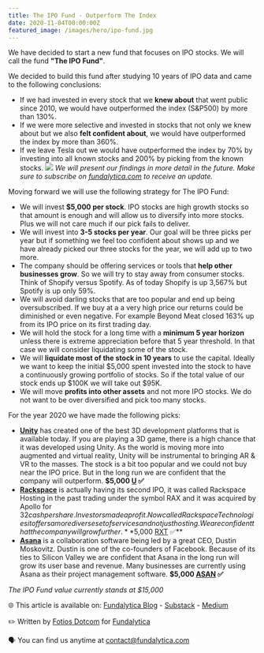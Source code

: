 ```yaml
---
title: The IPO Fund - Outperform The Index
date: 2020-11-04T00:00:00Z
featured_image: /images/hero/ipo-fund.jpg
---
```


We have decided to start a new fund that focuses on IPO stocks. We will call the fund **"The IPO Fund"**.

We decided to build this fund after studying 10 years of IPO data and came to the following conclusions:
- If we had invested in every stock that we **knew about** that went public since 2010, we would have outperformed the index (S&P500) by more than 130%.
- If we were more selective and invested in stocks that not only we knew about but we also **felt confident about**, we would have outperformed the index by more than 360%.
- If we leave Tesla out we would have outperformed the index by 70% by investing into all known stocks and 200% by picking from the known stocks.
![](https://blog.fundalytica.com/images/post/ipo-fund/research-summary.jpg)
*We will present our findings in more detail in the future. Make sure to subscribe on [fundalytica.com](https://www.fundalytica.com) to receive an update.*

Moving forward we will use the following strategy for The IPO Fund:
- We will invest **$5,000 per stock**. IPO stocks are high growth stocks so that amount is enough and will allow us to diversify into more stocks. Plus we will not care much if our pick fails to deliver.
- We will invest into **3-5 stocks per year**. Our goal will be three picks per year but if something we feel too confident about shows up and we have already picked our three stocks for the year, we will add up to two more.
- The company should be offering services or tools that **help other businesses grow**. So we will try to stay away from consumer stocks. Think of Shopify versus Spotify. As of today Shopify is up 3,567% but Spotify is up only 59%.
- We will avoid darling stocks that are too popular and end up being oversubscribed. If we buy at a a very high price our returns could be diminished or even negative. For example Beyond Meat closed 163% up from its IPO price on its first trading day.
- We will hold the stock for a long time with a **minimum 5 year horizon** unless there is extreme appreciation before that 5 year threshold. In that case we will consider liquidating some of the stock.
- We will **liquidate most of the stock in 10 years** to use the capital. Ideally we want to keep the initial $5,000 spent invested into the stock to have a continuously growing portfolio of stocks. So if the total value of our stock ends up $100K we will take out $95K.
- We will move **profits into other assets** and not more IPO stocks. We do not want to be over diversified and pick too many stocks.

For the year 2020 we have made the following picks:
- **[Unity](https://investors.unity.com/overview/default.aspx)** has created one of the best 3D development platforms that is available today. If you are playing a 3D game, there is a high chance that it was developed using Unity. As the world is moving more into augmented and virtual reality, Unity will be instrumental to bringing AR & VR to the masses. The stock is a bit too popular and we could not buy near the IPO price. But in the long run we are confident that the company will outperform. **$5,000 [U](https://www.tradingview.com/symbols/NYSE-U/) ✅**
- **[Rackspace](https://ir.rackspace.com/)** is actually having its second IPO, it was called Rackspace Hosting in the past trading under the symbol RAX and it was acquired by Apollo for $32 cash per share. Investors made a profit. Now called Rackspace Technologies it offers a more diverse set of services and not just hosting. We are confident that the company will grow further. **$5,000 [RXT](https://www.tradingview.com/symbols/NASDAQ-RXT/) ✅**
- **[Asana](https://investors.asana.com/overview/default.aspx)** is a collaboration software being led by a great CEO, Dustin Moskovitz. Dustin is one of the co-founders of Facebook. Because of its ties to Silicon Valley we are confident that Asana in the long run will grow its user base and revenue. Many businesses are currently using Asana as their project management software. **$5,000 [ASAN](https://www.tradingview.com/symbols/NYSE-ASAN/) ✅**

*The IPO Fund value currently stands at $15,000*

🌐 This article is available on:
[Fundalytica Blog](https://blog.fundalytica.com) - [Substack](https://fundalytica.substack.com) - [Medium](https://medium.com/fundalytica)

✏️ Written by [Fotios Dotcom](https://twitter.com/fotiosdotcom) for [Fundalytica](https://www.fundalytica.com)

🗣 You can find us anytime at [contact@fundalytica.com](mailto:contact@fundalytica.com)